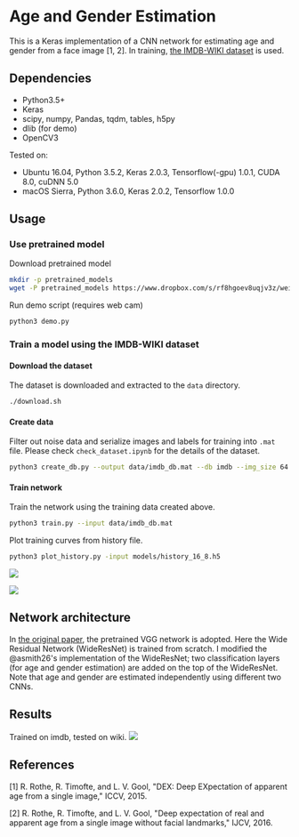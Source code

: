 # Age and Gender Estimation
This is a Keras implementation of a CNN network for estimating age and gender from a face image [1, 2].
In training, [the IMDB-WIKI dataset](https://data.vision.ee.ethz.ch/cvl/rrothe/imdb-wiki/) is used.


## Dependencies
- Python3.5+
- Keras
- scipy, numpy, Pandas, tqdm, tables, h5py
- dlib (for demo)
- OpenCV3

Tested on:
- Ubuntu 16.04, Python 3.5.2, Keras 2.0.3, Tensorflow(-gpu) 1.0.1, CUDA 8.0, cuDNN 5.0
- macOS Sierra, Python 3.6.0, Keras 2.0.2, Tensorflow 1.0.0


## Usage

### Use pretrained model
Download pretrained model

```sh
mkdir -p pretrained_models
wget -P pretrained_models https://www.dropbox.com/s/rf8hgoev8uqjv3z/weights.18-4.06.hdf5
```

Run demo script (requires web cam)

```sh
python3 demo.py
```

### Train a model using the IMDB-WIKI dataset

#### Download the dataset
The dataset is downloaded and extracted to the `data` directory.

```sh
./download.sh
```

#### Create data
Filter out noise data and serialize images and labels for training into `.mat` file.
Please check `check_dataset.ipynb` for the details of the dataset.
```sh
python3 create_db.py --output data/imdb_db.mat --db imdb --img_size 64
```

#### Train network
Train the network using the training data created above.

```sh
python3 train.py --input data/imdb_db.mat
```

Plot training curves from history file.

```sh
python3 plot_history.py -input models/history_16_8.h5 
```

![](https://github.com/yu4u/age-gender-estimation/wiki/images/loss.png)

![](https://github.com/yu4u/age-gender-estimation/wiki/images/accuracy.png)

## Network architecture
In [the original paper](https://www.vision.ee.ethz.ch/en/publications/papers/articles/eth_biwi_01299.pdf), the pretrained VGG network is adopted.
Here the Wide Residual Network (WideResNet) is trained from scratch.
I modified the @asmith26's implementation of the WideResNet; two classification layers (for age and gender estimation) are added on the top of the WideResNet.
Note that age and gender are estimated independently using different two CNNs.


## Results
Trained on imdb, tested on wiki.
![](https://github.com/yu4u/age-gender-estimation/wiki/images/result.png)


## References
[1] R. Rothe, R. Timofte, and L. V. Gool, "DEX: Deep EXpectation of apparent age from a single image," ICCV, 2015.

[2] R. Rothe, R. Timofte, and L. V. Gool, "Deep expectation of real and apparent age from a single image
without facial landmarks," IJCV, 2016.
